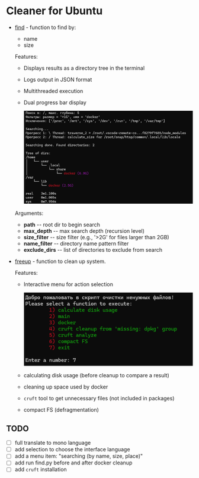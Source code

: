 # Cleaner for Ubuntu

- [find](find.py) - function to find by:
    - name
    - size
  
  Features:
  + Displays results as a directory tree in the terminal
  + Logs output in JSON format
  + Multithreaded execution
  + Dual progress bar display
    
    ![alt text](image.png)

  Arguments:
  - **path** -- root dir to begin search
  - **max_depth** -- max search depth (recursion level)
  - **size_filter** -- size filter (e.g., '>2G'  for files larger than 2GB)
  - **name_filter** -- directory name pattern filter
  - **exclude_dirs** -- list of directories to exclude from search
- [freeup](freeup.sh) - function to clean up system.
  
  Features:
  + Interactive menu for action selection

    ![alt text](image-1.png)
  + calculating disk usage (before cleanup to compare a result)
  + cleaning up space used by docker
  + `cruft` tool to get unnecessary files (not included in packages)
  + compact FS (defragmentation)


## TODO

- [ ] full translate to mono language
- [ ] add selection to choose the interface language
- [ ] add a menu item: "searching (by name, size, place)"
- [ ] add run find.py before and after docker cleanup
- [ ] add `cruft` installation
